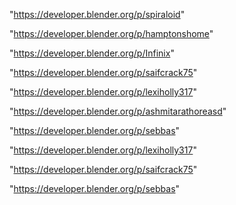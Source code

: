"https://developer.blender.org/p/spiraloid"

"https://developer.blender.org/p/hamptonshome"

"https://developer.blender.org/p/Infinix"

"https://developer.blender.org/p/saifcrack75"

"https://developer.blender.org/p/lexiholly317"

"https://developer.blender.org/p/ashmitarathoreasd"

"https://developer.blender.org/p/sebbas"

 
"https://developer.blender.org/p/lexiholly317"


"https://developer.blender.org/p/saifcrack75"


"https://developer.blender.org/p/sebbas"


 
